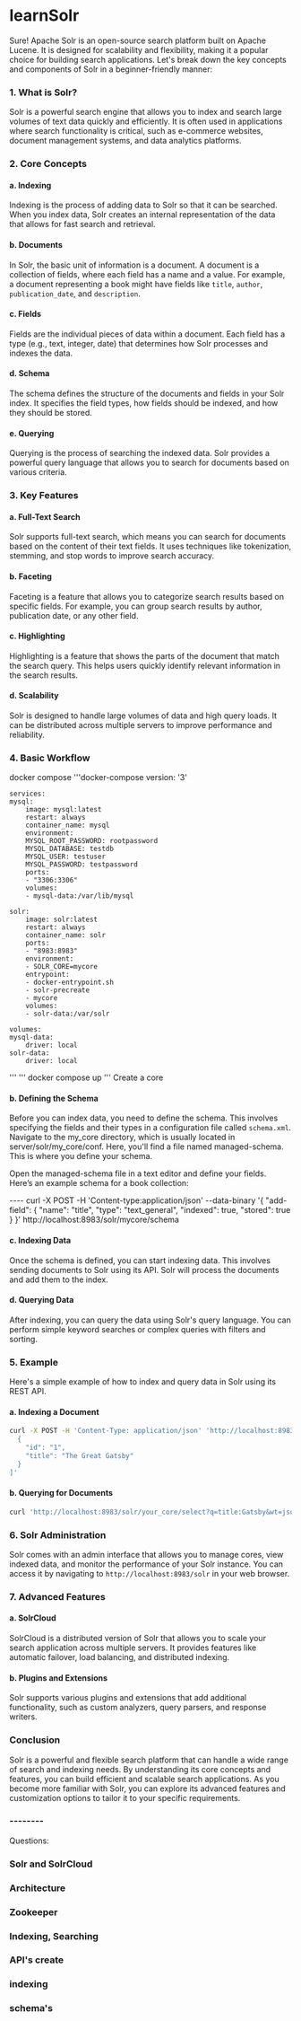 # learnSolr
Sure! Apache Solr is an open-source search platform built on Apache Lucene. It is designed for scalability and flexibility, making it a popular choice for building search applications. Let's break down the key concepts and components of Solr in a beginner-friendly manner:

### 1. What is Solr?
Solr is a powerful search engine that allows you to index and search large volumes of text data quickly and efficiently. It is often used in applications where search functionality is critical, such as e-commerce websites, document management systems, and data analytics platforms.

### 2. Core Concepts

#### a. Indexing
Indexing is the process of adding data to Solr so that it can be searched. When you index data, Solr creates an internal representation of the data that allows for fast search and retrieval.

#### b. Documents
In Solr, the basic unit of information is a document. A document is a collection of fields, where each field has a name and a value. For example, a document representing a book might have fields like `title`, `author`, `publication_date`, and `description`.

#### c. Fields
Fields are the individual pieces of data within a document. Each field has a type (e.g., text, integer, date) that determines how Solr processes and indexes the data.

#### d. Schema
The schema defines the structure of the documents and fields in your Solr index. It specifies the field types, how fields should be indexed, and how they should be stored.

#### e. Querying
Querying is the process of searching the indexed data. Solr provides a powerful query language that allows you to search for documents based on various criteria.

### 3. Key Features

#### a. Full-Text Search
Solr supports full-text search, which means you can search for documents based on the content of their text fields. It uses techniques like tokenization, stemming, and stop words to improve search accuracy.

#### b. Faceting
Faceting is a feature that allows you to categorize search results based on specific fields. For example, you can group search results by author, publication date, or any other field.

#### c. Highlighting
Highlighting is a feature that shows the parts of the document that match the search query. This helps users quickly identify relevant information in the search results.

#### d. Scalability
Solr is designed to handle large volumes of data and high query loads. It can be distributed across multiple servers to improve performance and reliability.

### 4. Basic Workflow
docker compose
'''docker-compose
    version: '3'

    services:
    mysql:
        image: mysql:latest
        restart: always
        container_name: mysql
        environment:
        MYSQL_ROOT_PASSWORD: rootpassword
        MYSQL_DATABASE: testdb
        MYSQL_USER: testuser
        MYSQL_PASSWORD: testpassword
        ports:
        - "3306:3306"
        volumes:
        - mysql-data:/var/lib/mysql

    solr:
        image: solr:latest
        restart: always
        container_name: solr
        ports:
        - "8983:8983"
        environment:
        - SOLR_CORE=mycore
        entrypoint:
        - docker-entrypoint.sh
        - solr-precreate
        - mycore
        volumes:
        - solr-data:/var/solr

    volumes:
    mysql-data:
        driver: local
    solr-data:
        driver: local

'''
'''
docker compose up
'''
Create a core 
#### b. Defining the Schema
Before you can index data, you need to define the schema. This involves specifying the fields and their types in a configuration file called `schema.xml`.
Navigate to the my_core directory, which is usually located in server/solr/my_core/conf. Here, you'll find a file named managed-schema. This is where you define your schema.

Open the managed-schema file in a text editor and define your fields. Here’s an example schema for a book collection:

<schema name="example" version="1.6">
  <fields>
    <field name="id" type="string" indexed="true" stored="true" required="true" />
    <field name="title" type="text_general" indexed="true" stored="true" />
    <field name="author" type="text_general" indexed="true" stored="true" />
    <field name="publication_date" type="date" indexed="true" stored="true" />
    <field name="description" type="text_general" indexed="true" stored="true" />
  </fields>
</schema>
----
curl -X POST -H 'Content-type:application/json' --data-binary '{
  "add-field": {
    "name": "title",
    "type": "text_general",
    "indexed": true,
    "stored": true
  }
}' http://localhost:8983/solr/mycore/schema

#### c. Indexing Data
Once the schema is defined, you can start indexing data. This involves sending documents to Solr using its API. Solr will process the documents and add them to the index.

#### d. Querying Data
After indexing, you can query the data using Solr's query language. You can perform simple keyword searches or complex queries with filters and sorting.

### 5. Example

Here's a simple example of how to index and query data in Solr using its REST API.

#### a. Indexing a Document

```bash
curl -X POST -H 'Content-Type: application/json' 'http://localhost:8983/solr/mycore/update?commit=true' -d '[
  {
    "id": "1",
    "title": "The Great Gatsby"
  }
]'
```

#### b. Querying for Documents

```bash
curl 'http://localhost:8983/solr/your_core/select?q=title:Gatsby&wt=json'
```

### 6. Solr Administration
Solr comes with an admin interface that allows you to manage cores, view indexed data, and monitor the performance of your Solr instance. You can access it by navigating to `http://localhost:8983/solr` in your web browser.

### 7. Advanced Features

#### a. SolrCloud
SolrCloud is a distributed version of Solr that allows you to scale your search application across multiple servers. It provides features like automatic failover, load balancing, and distributed indexing.

#### b. Plugins and Extensions
Solr supports various plugins and extensions that add additional functionality, such as custom analyzers, query parsers, and response writers.

### Conclusion
Solr is a powerful and flexible search platform that can handle a wide range of search and indexing needs. By understanding its core concepts and features, you can build efficient and scalable search applications. As you become more familiar with Solr, you can explore its advanced features and customization options to tailor it to your specific requirements.


### --------
Questions:
### Solr and SolrCloud 
### Architecture
### Zookeeper
### Indexing, Searching
### API's create 
### indexing 
### schema's 
